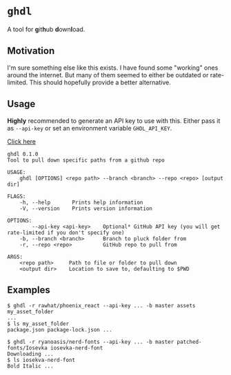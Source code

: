 # `ghdl`

A tool for **g**it**h**ub **d**own**l**oad.

## Motivation

I'm sure something else like this exists.  I have found some "working" ones
around the internet.  But many of them seemed to either be outdated or rate-
limited.  This should hopefully provide a better alternative.

## Usage

**Highly** recommended to generate an API key to use with this.  Either pass it
as `--api-key` or set an environment variable `GHDL_API_KEY`.

[Click here](https://github.com/settings/tokens)

```
ghdl 0.1.0
Tool to pull down specific paths from a github repo

USAGE:
    ghdl [OPTIONS] <repo path> --branch <branch> --repo <repo> [output dir]

FLAGS:
    -h, --help       Prints help information
    -V, --version    Prints version information

OPTIONS:
        --api-key <api-key>    Optional* GitHub API key (you will get rate-limited if you don't specify one)
    -b, --branch <branch>      Branch to pluck folder from
    -r, --repo <repo>          GitHub repo to pull from

ARGS:
    <repo path>     Path to file or folder to pull down
    <output dir>    Location to save to, defaulting to $PWD
```

## Examples

```
$ ghdl -r rawhat/phoenix_react --api-key ... -b master assets my_asset_folder
...
$ ls my_asset_folder
package.json package-lock.json ...

$ ghdl -r ryanoasis/nerd-fonts --api-key ... -b master patched-fonts/Iosevka iosevka-nerd-font
Downloading ...
$ ls iosekva-nerd-font
Bold Italic ...
```
